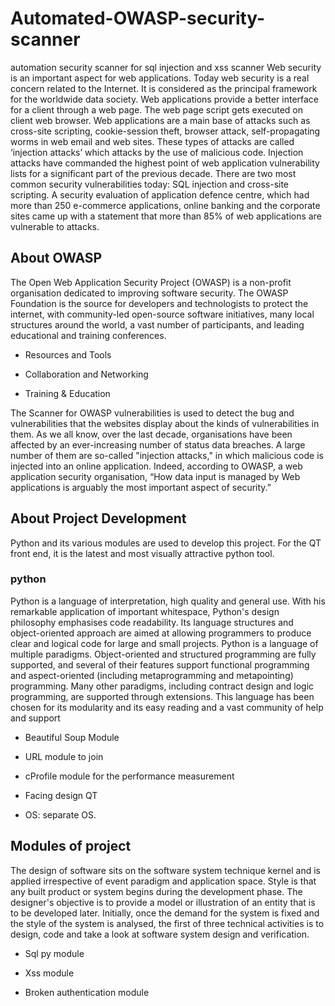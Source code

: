 # Automated-OWASP-security-scanner
automation security scanner for sql injection and xss scanner
Web security is an important aspect for web applications. Today web security is a real concern related to the Internet. It is considered as the principal framework for the worldwide data society. Web applications provide a better interface for a client through a web page. The web page script gets executed on client web browser.
Web applications are a main base of attacks such as cross-site scripting, cookie-session theft, browser attack, self-propagating worms in web email and web sites. These types of attacks are called ‘injection attacks’ which attacks by the use of malicious code. Injection attacks have commanded the highest point of web application vulnerability lists for a significant part of the previous decade.
There are two most common security vulnerabilities today: SQL injection and cross-site scripting. A security evaluation of application defence centre, which had more than 250 e-commerce applications, online banking and the corporate sites came up with a statement that more than 85% of web applications are vulnerable to attacks.
  
## About OWASP 
The Open Web Application Security Project (OWASP) is a non-profit organisation dedicated to improving software security. The OWASP Foundation is the source for developers and technologists to protect the internet, with community-led open-source software initiatives, many local structures around the world, a vast number of participants, and leading educational and training conferences. 

- Resources and Tools

- Collaboration and Networking

- Training & Education 

The Scanner for OWASP vulnerabilities is used to detect the bug and vulnerabilities that the websites display about the kinds of vulnerabilities in them. As we all know, over the last decade, organisations have been affected by an ever-increasing number of status data breaches. A large number of them are so-called "injection attacks," in which malicious code is injected into an online application. Indeed, according to OWASP, a web application security organisation, “How data input is managed by Web applications is arguably the most important aspect of security.”  

## About Project Development 
Python and its various modules are used to develop this project. For the QT front end, it is the latest and most visually attractive python tool. 
### python 
Python is a language of interpretation, high quality and general use. With his remarkable application of important whitespace, Python's design philosophy emphasises code readability. Its language structures and object-oriented approach are aimed at allowing programmers to produce clear and logical code for large and small projects. 
Python is a language of multiple paradigms. Object-oriented and structured programming are fully supported, and several of their features support functional programming and aspect-oriented (including metaprogramming and metapointing) programming. Many other paradigms, including contract design and logic programming, are supported through extensions. 
This language has been chosen for its modularity and its easy reading and a vast community of help and support 

- Beautiful Soup Module 
 
- URL module to join 

- cProfile module for the performance measurement 

- Facing design QT 

- OS: separate OS. 
## Modules of project 
The design of software sits on the software system technique kernel and is applied irrespective of event paradigm and application space. Style is that any built product or system begins during the development phase. The designer's objective is to provide a model or illustration of an entity that is to be developed later. Initially, once the demand for the system is fixed and the style of the system is analysed, the first of three technical activities is to design, code and take a look at software system design and verification. 

- Sql py module 
 
- Xss module 

- Broken authentication module 


